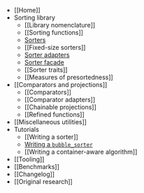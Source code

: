 * [[Home]]
* Sorting library
    * [[Library nomenclature]]
    * [[Sorting functions]]
    * [Sorters](Sorters.md)
    * [[Fixed-size sorters]]
    * [Sorter adapters](Sorter-adapters.md)
    * [Sorter facade](Sorter-facade)
    * [[Sorter traits]]
    * [[Measures of presortedness]]
* [[Comparators and projections]]
    * [[Comparators]]
    * [[Comparator adapters]]
    * [[Chainable projections]]
    * [[Refined functions]]
* [[Miscellaneous utilities]]
* Tutorials
    * [[Writing a sorter]]
    * [Writing a `bubble_sorter`](Writing-a-bubble_sorter.md)
    * [[Writing a container-aware algorithm]]
* [[Tooling]]
* [[Benchmarks]]
* [[Changelog]]
* [[Original research]]
